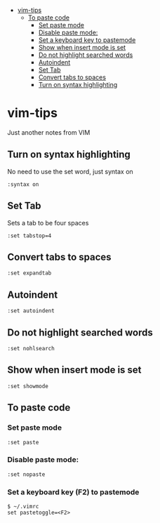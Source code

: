 - [vim-tips](#vim-tips)
  * [To paste code](#to-paste-code)
    + [Set paste mode](#set-paste-mode)
    + [Disable paste mode:](#disable-paste-mode-)
    + [Set a keyboard key to pastemode](#set-a-keyboard-key-to-pastemode)
    + [Show when insert mode is set](#Show-when-insert-mode-is-set)
    + [Do not highlight searched words](#Do-not-highlight-searched-words)
    + [Autoindent](#Autoindent)
    + [Set Tab](#Set-Tab)
    + [Convert tabs to spaces](#Convert-tabs-to-spaces)
    + [Turn on syntax highlighting](#Turn-on-syntax-highlighting)

# vim-tips
Just another notes from VIM

## Turn on syntax highlighting
No need to use the set word, just syntax on
```
:syntax on
```

## Set Tab
Sets a tab to be four spaces
```
:set tabstop=4
```

## Convert tabs to spaces
```
:set expandtab
```
## Autoindent
```
:set autoindent
```

## Do not highlight searched words
```
:set nohlsearch
```

## Show when insert mode is set
```
:set showmode
```
## To paste code
### Set paste mode
```
:set paste
```

### Disable paste mode:
```
:set nopaste
```

### Set a keyboard key (F2) to pastemode
```
$ ~/.vimrc
set pastetoggle=<F2>
```
